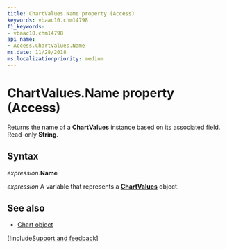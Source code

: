 ```yaml
---
title: ChartValues.Name property (Access)
keywords: vbaac10.chm14798
f1_keywords:
- vbaac10.chm14798
api_name:
- Access.ChartValues.Name
ms.date: 11/28/2018
ms.localizationpriority: medium
---
```



# ChartValues.Name property (Access)

Returns the name of a **ChartValues** instance based on its associated field. Read-only **String**.

## Syntax

_expression_.**Name**

_expression_ A variable that represents a **[ChartValues](Access.ChartValues.md)** object.


## See also

- [Chart object](Access.Chart.md)

[!include[Support and feedback](~/includes/feedback-boilerplate.md)]
